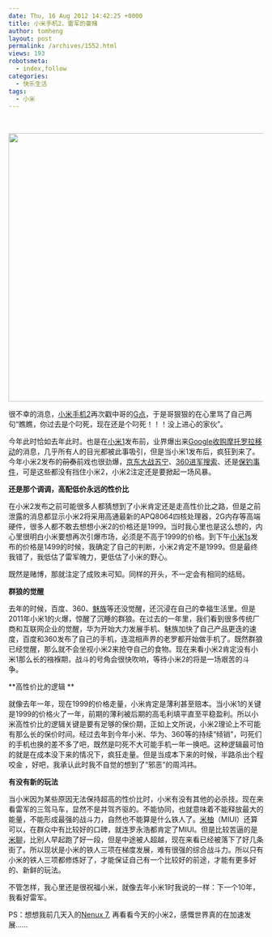 ```yaml
---
date: Thu, 16 Aug 2012 14:42:25 +0000
title: 小米手机2，雷军的豪赌
author: tomheng
layout: post
permalink: /archives/1552.html
views: 193
robotsmeta:
  - index,follow
categories:
  - 快乐生活
tags:
  - 小米
---
```

&nbsp;

<img class="aligncenter size-full wp-image-1553" title="m2bg12181601" src="http://blog.webfuns.net/wp-content/uploads/2012/08/m2bg12181601.jpg" alt="" width="770" height="530" />

很不幸的消息，<a title="小米手机2" href="http://www.xiaomi.com/mi2" target="_blank">小米手机2</a>再次戳中哥的<a href="http://zh.wikipedia.org/wiki/G%E7%82%B9" target="_blank">G点</a>，于是哥狠狠的在心里骂了自己两句“瞧瞧，你过去是个叼死，现在还是个叼死！！！没上进心的家伙”。

今年此时恰如去年此时。也是在<a href="http://www.xiaomi.com/mione" target="_blank">小米1</a>发布前，业界爆出来<a href="http://mobile.163.com/special/google_buys_moto/" target="_blank">Google收购摩托罗拉移动</a>的消息，几乎所有人的目光都被此事吸引，但是当小米1发布后，疯狂到来了。今年小米2发布的<del>前奏</del>前戏也很劲爆，<a href="http://kan.weibo.com/con/3479587464169542?_from=image" target="_blank">京东大战苏宁</a>、<a href="http://so.360.cn" target="_blank">360进军搜索</a>、还是<a href="http://v.ifeng.com/news/world/201208/4fb04061-9bf2-44fc-a1e2-27e4f0cf95e0.shtml" target="_blank">保钓事件</a>，可是这些都没有挡住小米2，小米2注定还是要掀起一场风暴。

**还是那个调调，高配低价永远的性价比**

在小米2发布之前可能很多人都猜想到了小米肯定还是走高性价比之路，但是之前泄露的消息都显示小米2将采用高通最新的APQ8064四核处理器，2G内存等高端硬件，很多人都不敢去想想小米2的价格还是1999。当时我心里也是这么想的，内心里很明白小米要想再次引爆市场，必须是不高于1999的价格。到下午<a href="http://www.xiaomi.com/mi1s" target="_blank">小米1s</a>发布的价格是1499的时候，我确定了自己的判断，小米2肯定不是1999。但是最终我错了，我低估了雷军魄力，更低估了小米的野心。

既然是赌博，那就注定了成败未可知。同样的开头，不一定会有相同的结局。

**群狼的觉醒**

去年的时候，百度、360、<a href="http://meizu.com" target="_blank">魅族</a>等还没觉醒，还沉浸在自己的幸福生活里。但是2011年小米1的火爆，惊醒了沉睡的群狼。在过去的一年里，我们看到很多传统厂商和互联网企业的觉醒，华为开始大力发展手机、魅族加快了自己产品更迭的速度，百度和360发布了自己的手机，连混相声界的老罗都开始做手机了。既然群狼已经觉醒，那么就不会坐视小米2来抢夺自己的食物。现在来看小米2肯定没有小米1那么长的襁褓期，战斗的号角会很快吹响，等待小米2的将是一场艰苦的斗争。

**高性价比的逻辑 **

就像去年一年，现在1999的价格走量，小米肯定是薄利甚至赔本。当小米1的关键是1999的价格火了一年，前期的薄利被后期的高毛利填平直至平稳盈利。所以小米高性价比的逻辑关键是要有足够的保价期，正如上文所说，小米2理论上不可能有那么长的保价时间。经过去年到今年小米、华为、360等的持续“倾销”，叼死们的手机也换的差不多了吧，既然是叼死不大可能手机一年一换吧。这种逻辑最可怕的就是在成本没下来的情况下，疯狂走量。但是当成本下来的时候，半路杀出个程咬金 ，好吧，我承认此时我不自觉的想到了“邪恶”的周鸿祎。

**有没有新的玩法**

当小米因为某些原因无法保持超高的性价比时，小米有没有其他的必杀技。现在来看雷军的三驾马车，显然不是并驾齐驱的。不能协同，也就意味着不能释放最大的能量，不能形成最强的战斗力，自然也不能算是什么铁人了。<a href="http://www.miui.com/" target="_blank">米柚</a>（MIUI）还算可以，在群众中有比较好的口碑，就连罗永浩都肯定了MIUI。但是比较苦逼的是<a href="http://www.miliao.com/" target="_blank">米聊</a>，比别人早起跑了好一段，但是中途被人超越，现在来看已经被落下了好几条街了。所以现状是小米的铁人三项在梯度发展，难有很强的综合战斗力。所以只有小米的铁人三项都修炼好了，才能保证自己有一个比较好的前途，才能有更多好的、新鲜的玩法。

不管怎样，我心里还是很祝福小米，就像去年小米1时我说的一样：下一个10年，我看好雷军。

PS：想想我前几天入的[Nenux 7][1], 再看看今天的小米2，感慨世界真的在加速发展……

 [1]: http://blog.webfuns.net/archives/1545.html
